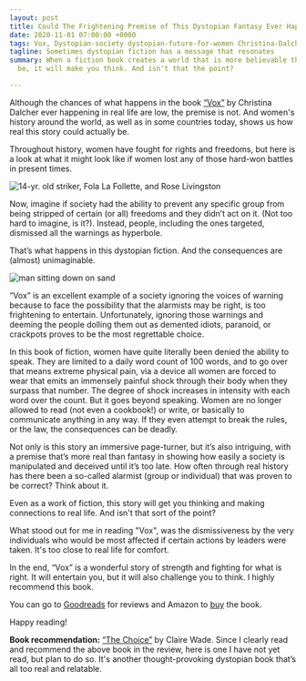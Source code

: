 ```yaml
---
layout: post
title: Could The Frightening Premise of This Dystopian Fantasy Ever Happen?
date: 2020-11-01 07:00:00 +0000
tags: Vox, Dystopian-society dystopian-future-for-women Christina-Dalcher-Book no-voice
tagline: Sometimes dystopian fiction has a message that resonates
summary: When a fiction book creates a world that is more believable than it should
  be, it will make you think. And isn't that the point?

---
```

Although the chances of what happens in the book [“Vox”](https://www.amazon.com/Vox-Christina-Dalcher/dp/0440000815/ref=sr_1_2?dchild=1&keywords=vox&qid=1604254789&sr=8-2 '"Vox"') by Christina Dalcher ever happening in real life are low, the premise is not. And women's history around the world, as well as in some countries today, shows us how real this story could actually be.

Throughout history, women have fought for rights and freedoms, but here is a look at what it might look like if women lost any of those hard-won battles in present times.

![14-yr. old striker, Fola La Follette, and Rose Livingston](https://images.unsplash.com/photo-1576570734316-e9d0317d7384?ixlib=rb-1.2.1&w=1000&q=80)

Now, imagine if society had the ability to prevent any specific group from being stripped of certain (or all) freedoms and they didn’t act on it. (Not too hard to imagine, is it?). Instead, people, including the ones targeted, dismissed all the warnings as hyperbole.

That’s what happens in this dystopian fiction. And the consequences are (almost) unimaginable.

![man sitting down on sand](https://images.unsplash.com/photo-1546872786-76b3f198ab68?ixlib=rb-1.2.1&ixid=eyJhcHBfaWQiOjEyMDd9&auto=format&fit=crop&w=1000&q=80)

“Vox” is an excellent example of a society ignoring the voices of warning because to face the possibility that the alarmists may be right, is too frightening to entertain. Unfortunately, ignoring those warnings and deeming the people dolling them out as demented idiots, paranoid, or crackpots proves to be the most regrettable choice.

In this book of fiction, women have quite literally been denied the ability to speak. They are limited to a daily word count of 100 words, and to go over that means extreme physical pain, via a device all women are forced to wear that emits an immensely painful shock through their body when they surpass that number. The degree of shock increases in intensity with each word over the count. But it goes beyond speaking. Women are no longer allowed to read (not even a cookbook!) or write, or basically to communicate anything in any way. If they even attempt to break the rules, or the law, the consequences can be deadly.

Not only is this story an immersive page-turner, but it’s also intriguing, with a premise that’s more real than fantasy in showing how easily a society is manipulated and deceived until it’s too late. How often through real history has there been a so-called alarmist (group or individual) that was proven to be correct? Think about it.

Even as a work of fiction, this story will get you thinking and making connections to real life. And isn't that sort of the point?

What stood out for me in reading "Vox", was the dismissiveness by the very individuals who would be most affected if certain actions by leaders were taken. It's too close to real life for comfort.

In the end, “Vox” is a wonderful story of strength and fighting for what is right. It will entertain you, but it will also challenge you to think. I highly recommend this book.

You can go to [Goodreads](https://www.goodreads.com/book/show/37796866-vox?from_search=true&from_srp=true&qid=GjwIKpyT46&rank=1 "Goodreads") for reviews and Amazon to [buy](https://www.amazon.com/Vox-Christina-Dalcher/dp/0440000815/ref=sr_1_2?dchild=1&keywords=vox&qid=1604254789&sr=8-2 "Buy") the book.

Happy reading!

**Book recommendation:** [“The Choice”](https://www.amazon.com/Box-Claire-Wade/dp/1409187748/ref=tmm_pap_swatch_0?_encoding=UTF8&qid=1604255677&sr=8-1 '"The Choice"') by Claire Wade. Since I clearly read and recommend the above book in the review, here is one I have not yet read, but plan to do so. It's another thought-provoking dystopian book that’s all too real and relatable.